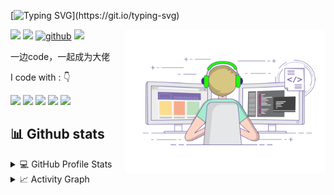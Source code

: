 [![Typing SVG](https://readme-typing-svg.herokuapp.com?lines=Hi+everyone!+I+am+Muzhi%2C+Welcome!!!)](https://git.io/typing-svg)
<div align="left">


<img align="right" alt="GIF" src="https://github.com/Muzhi1920/Muzhi1920/blob/main/coding.gif" width="320" height="230" />
 
[![](	https://img.shields.io/badge/Blogger-FF5722?style=for-the-badge&logo=blogger&logoColor=white)](https://11010101.xyz)
[![](https://img.shields.io/badge/Zhihu-005989?style=for-the-badge&logo=About.me&logoColor=white)](https://www.zhihu.com/column/c_1432753427968999424)
[![github](https://img.shields.io/badge/Muzhi1920-12100E.svg?style=for-the-badge&logo=github&logoColor=white)](https://github.com/Muzhi1920/)
![](https://komarev.com/ghpvc/?username=Muzhi1920&label=PROFILE+VIEWS&style=for-the-badge&color=brightgreen)

 
</div>  
<p align="justify"> 
 一边code，一起成为大佬
</p>

<p align="left">
I code with :  👇

<img src="https://img.shields.io/badge/Python-3776AB?style=for-the-badge&logo=python&logoColor=white"/>  <img src="https://img.shields.io/badge/TensorFlow-FF6F00?style=for-the-badge&logo=tensorflow&logoColor=white"/> <img src="https://img.shields.io/badge/Scala-DC322F?style=for-the-badge&logo=scala&logoColor=white"/> <img src="https://img.shields.io/badge/Spark-FF5C83?style=for-the-badge&logo=Spark AR&logoColor=white"/> <img src="https://img.shields.io/badge/C%2B%2B-00599C?style=for-the-badge&logo=c%2B%2B&logoColor=white"/>
</p>

## 📊 Github stats

<details> 
  <summary>💻 GitHub Profile Stats</summary>
  <br/>
    <a href="https://github.com/anuraghazra/github-readme-stats"><img alt="Muzhi's Github Stats" src="https://github-readme-stats.vercel.app/api/?username=Muzhi1920&show_icons=true&count_private=true&theme=default&hide_border=true&bg_color=fff&title_color=00E676&icon_color=00E676" height="192px"/></a>
  <a href="https://github.com/anuraghazra/github-readme-stats"><img alt="MUzhi's Top Languages" src="https://github-readme-stats.vercel.app/api/top-langs/?username=Muzhi1920&langs_count=8&layout=compact&theme=default&hide_border=true&bg_color=fff&title_color=000&icon_color=000&hide=Jupyter%20Notebook" height="192px"/></a>
  <br/>
</details>

<details>
  <summary>📈 Activity Graph</summary>
  <br/>
<a href="https://github.com/ashutosh00710/github-readme-activity-graph"><img alt="Muzhi's Activity Graph" src="https://activity-graph.herokuapp.com/graph/?username=Muzhi1920&bg_color=fff&color=000&line=00E676&point=000&hide_border=true" /></a>
</details>
